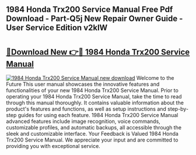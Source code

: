 ## 1984 Honda Trx200 Service Manual Free Pdf Download - Part-Q5j New Repair Owner Guide - User Service Edition v2klW

# <h2><a href="http://bc26868.oget.top/?id=1984+Honda+Trx200+Service+Manual">🔗Download New 👉🔴 1984 Honda Trx200 Service Manual</a></h2>

[![1984 Honda Trx200 Service Manual new download](https://i.imgur.com/5g1atiW.png)](http://bc26868.oget.top/?id=1984+Honda+Trx200+Service+Manual)
Welcome to the Future This user manual showcases the innovative features and functionalities of your new 1984 Honda Trx200 Service Manual. Prior to operating your 1984 Honda Trx200 Service Manual, take the time to read through this manual thoroughly. It contains valuable information about the product's features and functions, as well as setup instructions and step-by-step guides for using each feature. 1984 Honda Trx200 Service Manual advanced features include image recognition, voice commands, customizable profiles, and automatic backups, all accessible through the sleek and customizable interface. Your Feedback is Valued 1984 Honda Trx200 Service Manual. We appreciate your input and are committed to providing you with exceptional service.

